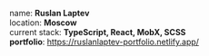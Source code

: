 name: **Ruslan Laptev**<br>
location: **Moscow**<br>
current stack: **TypeScript, React, MobX, SCSS** <br>
**portfolio**: https://ruslanlaptev-portfolio.netlify.app/
